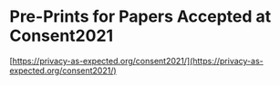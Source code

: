 # Pre-Prints for Papers Accepted at Consent2021

[https://privacy-as-expected.org/consent2021/](https://privacy-as-expected.org/consent2021/)